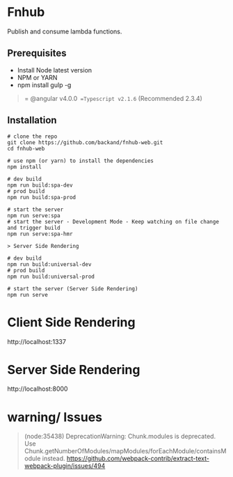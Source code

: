 # Fnhub

Publish and consume lambda functions.

## Prerequisites
- Install Node latest version
- NPM or YARN 
- npm install gulp -g

>= @angular v4.0.0`
>=Typescript v2.1.6` (Recommended 2.3.4)

## Installation
```
# clone the repo
git clone https://github.com/backand/fnhub-web.git
cd fnhub-web

# use npm (or yarn) to install the dependencies
npm install

# dev build
npm run build:spa-dev
# prod build
npm run build:spa-prod

# start the server
npm run serve:spa
# start the server - Development Mode - Keep watching on file change and trigger build
npm run serve:spa-hmr

> Server Side Rendering

# dev build
npm run build:universal-dev
# prod build
npm run build:universal-prod

# start the server (Server Side Rendering)
npm run serve
```

# Client Side Rendering 
http://localhost:1337

# Server Side Rendering 
http://localhost:8000


# warning/ Issues
>(node:35438) DeprecationWarning: Chunk.modules is deprecated. Use Chunk.getNumberOfModules/mapModules/forEachModule/containsModule instead.
https://github.com/webpack-contrib/extract-text-webpack-plugin/issues/494